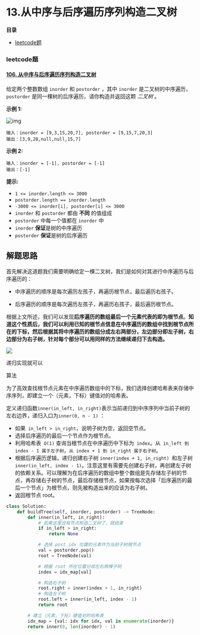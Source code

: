 # 13.从中序与后序遍历序列构造二叉树

**目录**

- [leetcode题](#leetcode题)





### leetcode题

#### [106. 从中序与后序遍历序列构造二叉树](https://leetcode.cn/problems/construct-binary-tree-from-inorder-and-postorder-traversal/)

给定两个整数数组 `inorder` 和 `postorder` ，其中 `inorder` 是二叉树的中序遍历， `postorder` 是同一棵树的后序遍历，请你构造并返回这颗 *二叉树* 。

 

**示例 1:**

![img](https://assets.leetcode.com/uploads/2021/02/19/tree.jpg)

```
输入：inorder = [9,3,15,20,7], postorder = [9,15,7,20,3]
输出：[3,9,20,null,null,15,7]
```

**示例 2:**

```
输入：inorder = [-1], postorder = [-1]
输出：[-1]
```

 

**提示:**

- `1 <= inorder.length <= 3000`
- `postorder.length == inorder.length`
- `-3000 <= inorder[i], postorder[i] <= 3000`
- `inorder` 和 `postorder` 都由 **不同** 的值组成
- `postorder` 中每一个值都在 `inorder` 中
- `inorder` **保证**是树的中序遍历
- `postorder` **保证**是树的后序遍历





## 解题思路

首先解决这道题我们需要明确给定一棵二叉树，我们是如何对其进行中序遍历与后序遍历的：

- 中序遍历的顺序是每次遍历左孩子，再遍历根节点，最后遍历右孩子。

- 后序遍历的顺序是每次遍历左孩子，再遍历右孩子，最后遍历根节点。

根据上文所述，我们可以发现**后序遍历的数组最后一个元素代表的即为根节点**。**知道这个性质后，我们可以利用已知的根节点信息在中序遍历的数组中找到根节点所在的下标，然后根据其将中序遍历的数组分成左右两部分，左边部分即左子树，右边部分为右子树，针对每个部分可以用同样的方法继续递归下去构造。**

![](D:\git_code\Flee-as-a-bird-to-your-mountain\leetcode\pictures\106.png)

递归实现就可以

算法

为了高效查找根节点元素在中序遍历数组中的下标，我们选择创建哈希表来存储中序序列，即建立一个（元素，下标）键值对的哈希表。

定义递归函数` inner(in_left, in_right) `表示当前递归到中序序列中当前子树的左右边界，递归入口为`inner(0, n - 1)` ：

- 如果` in_left > in_right`，说明子树为空，返回空节点。
- 选择后序遍历的最后一个节点作为根节点。
- 利用哈希表` O(1)` 查询当根节点在中序遍历中下标为` index`。从` in_left 到 index - 1 属于左子树`，`从 index + 1 到 in_right 属于右子树`。
- 根据后序遍历逻辑，递归创建右子树 `inner(index + 1, in_right) `和左子树 `inner(in_left, index - 1)`。注意这里有需要先创建右子树，再创建左子树的依赖关系。可以理解为在后序遍历的数组中整个数组是先存储左子树的节点，再存储右子树的节点，最后存储根节点，如果按每次选择「后序遍历的最后一个节点」为根节点，则先被构造出来的应该为右子树。
- 返回根节点 root。

```python
class Solution:
    def buildTree(self, inorder, postorder) -> TreeNode:
        def inner(in_left, in_right):
            # 如果这里没有节点构造二叉树了，就结束
            if in_left > in_right:
                return None

            # 选择 post_idx 位置的元素作为当前子树根节点
            val = postorder.pop()
            root = TreeNode(val)

            # 根据 root 所在位置分成左右两棵子树
            index = idx_map[val]

            # 构造右子树
            root.right = inner(index + 1, in_right)
            # 构造左子树
            root.left = inner(in_left, index - 1)
            return root

        # 建立（元素，下标）键值对的哈希表
        idx_map = {val: idx for idx, val in enumerate(inorder)}
        return inner(0, len(inorder) - 1)
```


